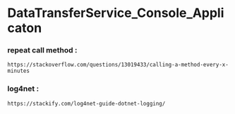 # DataTransferService_Console_Applicaton

### repeat call method : 
    https://stackoverflow.com/questions/13019433/calling-a-method-every-x-minutes


### log4net : 
    https://stackify.com/log4net-guide-dotnet-logging/

